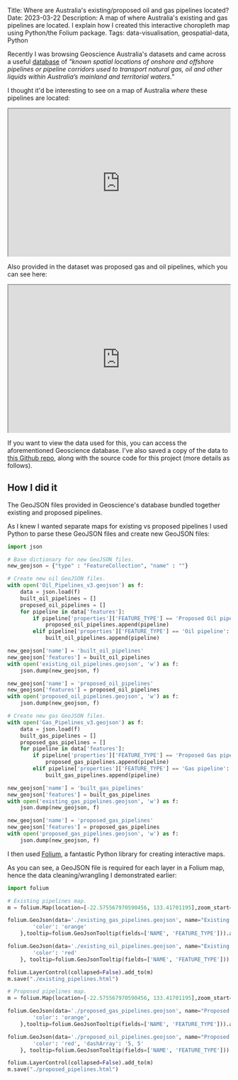 Title: Where are Australia's existing/proposed oil and gas pipelines located?
Date: 2023-03-22
Description: A map of where Australia's existing and gas pipelines are located. I explain how I created this interactive choropleth map using Python/the Folium package.
Tags: data-visualisation, geospatial-data, Python

<!-- Google tag (gtag.js) -->
<script async src="https://www.googletagmanager.com/gtag/js?id=G-TFP90633KX"></script>
<script>
  window.dataLayer = window.dataLayer || [];
  function gtag(){dataLayer.push(arguments);}
  gtag('js', new Date());

  gtag('config', 'G-TFP90633KX');
</script>

<style>
    /* CSS code. */
    .iframe-container {
        position: relative;
        padding-bottom: 66.66%; /* 3:2 aspect ratio (100 * 2/3) */
        height: 0;
        overflow: hidden;
    }

    .iframe-container iframe {
        position: absolute;
        top: 0;
        left: 0;
        width: 100%;
        height: 100%;
    }
</style>

Recently I was browsing Geoscience Australia's datasets and came across
a useful [database](https://ecat.ga.gov.au/geonetwork/srv/eng/catalog.search#/metadata/147583) of *"known spatial locations of onshore and offshore 
pipelines or pipeline corridors used to transport natural gas, oil and 
other liquids within Australia’s mainland and territorial waters."*

I thought it'd be interesting to see on a map of Australia *where* these pipelines
are located:

<div class="iframe-container">
<iframe src="https://ben-nour.com/existing_pipelines.html" height="500" width="750"></iframe>
</div>

Also provided in the dataset was proposed gas and oil pipelines, which you can see here:

<div class="iframe-container">
<iframe src="https://ben-nour.com/proposed_pipelines.html" height="500" width="750"></iframe>
</div>

If you want to view the data used for this, you can access the aforementioned Geoscience
database. I've also saved a copy of the data to [this Github repo](https://github.com/ben-n93/australia_gas_oil_pipelines), along with
the source code for this project (more details as follows).

## How I did it

The GeoJSON files provided in Geoscience's database bundled together 
existing and proposed pipelines. 

As I knew I wanted separate maps for existing
vs proposed pipelines I used Python to parse these GeoJSON files and create new 
GeoJSON files:

``` python
import json

# Base dictionary for new GeoJSON files.
new_geojson = {"type" : "FeatureCollection", "name" : ""}

# Create new oil GeoJSON files.
with open('Oil_Pipelines_v3.geojson') as f:
    data = json.load(f)
    built_oil_pipelines = []
    proposed_oil_pipelines = []
    for pipeline in data['features']:
        if pipeline['properties']['FEATURE_TYPE'] == 'Proposed Oil pipeline':
            proposed_oil_pipelines.append(pipeline)
        elif pipeline['properties']['FEATURE_TYPE'] == 'Oil pipeline':
            built_oil_pipelines.append(pipeline)

new_geojson['name'] = 'built_oil_pipelines'
new_geojson['features'] = built_oil_pipelines
with open('existing_oil_pipelines.geojson', 'w') as f:
    json.dump(new_geojson, f)

new_geojson['name'] = 'proposed_oil_pipelines'
new_geojson['features'] = proposed_oil_pipelines
with open('proposed_oil_pipelines.geojson', 'w') as f:
    json.dump(new_geojson, f)

# Create new gas GeoJSON files.
with open('Gas_Pipelines_v3.geojson') as f:
    data = json.load(f)
    built_gas_pipelines = []
    proposed_gas_pipelines = []
    for pipeline in data['features']:
        if pipeline['properties']['FEATURE_TYPE'] == 'Proposed Gas pipeline':
            proposed_gas_pipelines.append(pipeline)
        elif pipeline['properties']['FEATURE_TYPE'] == 'Gas pipeline':
            built_gas_pipelines.append(pipeline)

new_geojson['name'] = 'built_gas_pipelines'
new_geojson['features'] = built_gas_pipelines
with open('existing_gas_pipelines.geojson', 'w') as f:
    json.dump(new_geojson, f)

new_geojson['name'] = 'proposed_gas_pipelines'
new_geojson['features'] = proposed_gas_pipelines
with open('proposed_gas_pipelines.geojson', 'w') as f:
    json.dump(new_geojson, f)
```

I then used [Folium](https://python-visualization.github.io/folium/), a fantastic Python library for creating interactive maps.

As you can see, a GeoJSON file is required for each layer in a Folium map, hence the
data cleaning/wrangling I demonstrated earlier:

```python
import folium

# Existing pipelines map.
m = folium.Map(location=[-22.575567970590456, 133.41701195],zoom_start=4)

folium.GeoJson(data='./existing_gas_pipelines.geojson', name="Existing gas pipelines", style_function= lambda feature: {
        'color': 'orange'
    },tooltip=folium.GeoJsonTooltip(fields=['NAME', 'FEATURE_TYPE'])).add_to(m)

folium.GeoJson(data='./existing_oil_pipelines.geojson', name="Existing oil pipelines", style_function=lambda feature: {
        'color': 'red'
    }, tooltip=folium.GeoJsonTooltip(fields=['NAME', 'FEATURE_TYPE'])).add_to(m)

folium.LayerControl(collapsed=False).add_to(m)
m.save("./existing_pipelines.html")

# Proposed pipelines map.
m = folium.Map(location=[-22.575567970590456, 133.41701195],zoom_start=4)

folium.GeoJson(data='./proposed_gas_pipelines.geojson', name="Proposed gas pipelines", style_function= lambda feature: {
        'color': 'orange', 
    },tooltip=folium.GeoJsonTooltip(fields=['NAME', 'FEATURE_TYPE'])).add_to(m)

folium.GeoJson(data='./proposed_oil_pipelines.geojson', name="Proposed oil pipelines", style_function=lambda feature: {
        'color': 'red', 'dashArray': '5, 5'
    }, tooltip=folium.GeoJsonTooltip(fields=['NAME', 'FEATURE_TYPE'])).add_to(m)

folium.LayerControl(collapsed=False).add_to(m)
m.save("./proposed_pipelines.html")
```